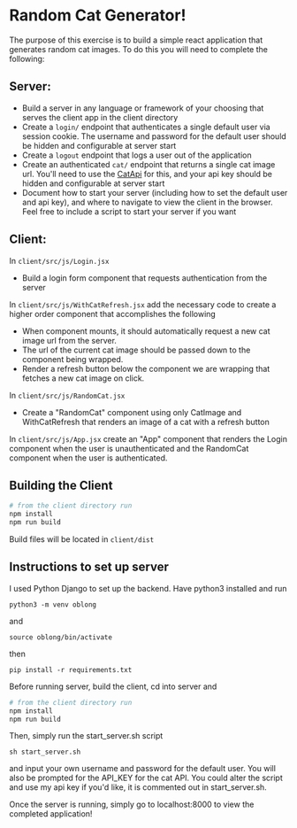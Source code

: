 # Random Cat Generator!

The purpose of this exercise is to build a simple react application that
generates random cat images. To do this you will need to complete the following:

## Server:

- Build a server in any language or framework of your choosing that serves
  the client app in the client directory
- Create a `login/` endpoint that authenticates a single default user via
  session cookie. The username and password for the default user should be
  hidden and configurable at server start
- Create a `logout` endpoint that logs a user out of the application
- Create an authenticated `cat/` endpoint that returns a single cat image url.
  You'll need to use the [CatApi](https://docs.thecatapi.com) for this, and your
  api key should be hidden and configurable at server start
- Document how to start your server (including how to set the default user and
  api key), and where to navigate to view the client in the browser. Feel free
  to include a script to start your server if you want

## Client:

In `client/src/js/Login.jsx`

- Build a login form component that requests authentication from the server

In `client/src/js/WithCatRefresh.jsx` add the necessary code to create a higher
order component that accomplishes the following

- When component mounts, it should automatically request a new cat image url
  from the server.
- The url of the current cat image should be passed down to the component being
  wrapped.
- Render a refresh button below the component we are wrapping that fetches a new
  cat image on click.

In `client/src/js/RandomCat.jsx`

- Create a "RandomCat" component using only CatImage and WithCatRefresh
  that renders an image of a cat with a refresh button

In `client/src/js/App.jsx` create an "App" component that renders the Login component when the user is unauthenticated and the RandomCat component when the
user is authenticated.

## Building the Client

```bash
# from the client directory run
npm install
npm run build
```

Build files will be located in `client/dist`

## Instructions to set up server

I used Python Django to set up the backend. Have python3 installed and run

`python3 -m venv oblong`

and 

`source oblong/bin/activate`

then

`pip install -r requirements.txt`

Before running server, build the client, cd into server and

```bash
# from the client directory run
npm install
npm run build
```

Then, simply run the start_server.sh script

`sh start_server.sh`

and input your own username and password for the default user. You will also be prompted for the API_KEY for the cat API. You could alter the script and use my api key if you'd like, it is commented out in start_server.sh.

Once the server is running, simply go to localhost:8000 to view the completed application!

